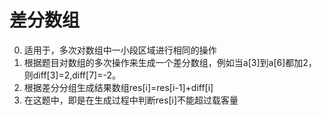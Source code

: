 # 差分数组 
0. 适用于，多次对数组中一小段区域进行相同的操作
1. 根据题目对数组的多次操作来生成一个差分数组，例如当a[3]到a[6]都加2，则diff[3]=2,diff[7]=-2。
2. 根据差分分组生成结果数组res[i]=res[i-1]+diff[i]
3. 在这题中，即是在生成过程中判断res[i]不能超过载客量